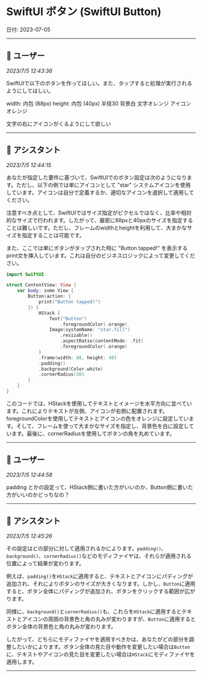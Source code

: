 # SwiftUI ボタン (SwiftUI Button)

日付: 2023-07-05

---

## 👤 ユーザー
*2023/7/5 12:43:36*

SwiftUIで以下のボタンを作ってほしい。また、タップすると処理が実行されるようにしてほしい。

width: 内包 (88px)
height: 内包 (40px)
半径30
背景白
文字オレンジ
アイコンオレンジ

文字の右にアイコンがくるようにして欲しい

---

## 🤖 アシスタント
*2023/7/5 12:44:15*

あなたが指定した要件に基づいて、SwiftUIでのボタン設定は次のようになります。ただし、以下の例では単にアイコンとして "star" システムアイコンを使用しています。アイコンは自分で定義するか、適切なアイコンを選択して適用してください。

注意すべき点として、SwiftUIではサイズ指定がピクセルではなく、比率や相対的なサイズで行われます。したがって、厳密に88pxと40pxのサイズを指定することは難しいです。ただし、フレームのwidthとheightを利用して、大まかなサイズを指定することは可能です。

また、ここでは単にボタンがタップされた時に "Button tapped!" を表示するprint文を挿入しています。これは自分のビジネスロジックによって変更してください。

```swift
import SwiftUI

struct ContentView: View {
    var body: some View {
        Button(action: {
            print("Button tapped!")
        }) {
            HStack {
                Text("Button")
                    .foregroundColor(.orange)
                Image(systemName: "star.fill")
                    .resizable()
                    .aspectRatio(contentMode: .fit)
                    .foregroundColor(.orange)
            }
            .frame(width: 88, height: 40)
            .padding()
            .background(Color.white)
            .cornerRadius(30)
        }
    }
}
```

このコードでは、HStackを使用してテキストとイメージを水平方向に並べています。これによりテキストが左側、アイコンが右側に配置されます。foregroundColorを使用してテキストとアイコンの色をオレンジに設定しています。そして、フレームを使って大まかなサイズを指定し、背景色を白に設定しています。最後に、cornerRadiusを使用してボタンの角を丸めています。

---

## 👤 ユーザー
*2023/7/5 12:44:58*

padding とかの設定って、HStack側に書いた方がいいのか、Button側に書いた方がいいのかどっちなの？

---

## 🤖 アシスタント
*2023/7/5 12:45:26*

その設定はどの部分に対して適用されるかによります。`padding()`、`background()`、`cornerRadius()`などのモディファイヤは、それらが適用される位置によって結果が変わります。

例えば、`padding()`を`HStack`に適用すると、テキストとアイコンにパディングが追加され、それによりボタンのサイズが大きくなります。しかし、`Button`に適用すると、ボタン全体にパディングが追加され、ボタンをクリックする範囲が広がります。

同様に、`background()`と`cornerRadius()`も、これらを`HStack`に適用するとテキストとアイコンの周囲の背景色と角の丸みが変わりますが、`Button`に適用するとボタン全体の背景色と角の丸みが変わります。

したがって、どちらにモディファイヤを適用すべきかは、あなたがどの部分を調整したいかによります。ボタン全体の見た目や動作を変更したい場合は`Button`に、テキストやアイコンの見た目を変更したい場合は`HStack`にモディファイヤを適用します。

---
